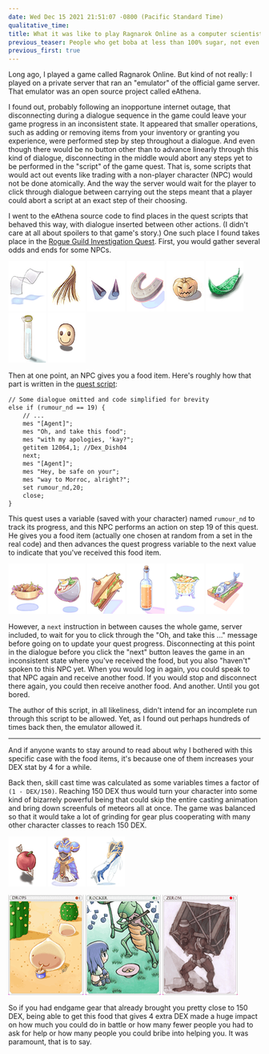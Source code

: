 ```yaml
---
date: Wed Dec 15 2021 21:51:07 -0800 (Pacific Standard Time)
qualitative_time: 
title: What it was like to play Ragnarok Online as a computer scientist
previous_teaser: People who get boba at less than 100% sugar, not even to save the calories or to protest how much sugar the country consumes, the people who genuinely find it to taste the best that way, the very existence of people like that, that they experience the world so, that they may have been among us this whole time, people we could have spoken to just the other day, or shared a meal with, or whom we rely on for our livelihood or who rely on us, that they would order their boba this way and be as happy with it as we are with ours
previous_first: true
---
```

Long ago, I played a game called Ragnarok Online.
But kind of not really: I played on a private server that ran an "emulator" of the official game server.
That emulator was an open source project called eAthena.

I found out, probably following an inopportune internet outage, that disconnecting during a dialogue sequence in the game could leave your game progress in an inconsistent state.
It appeared that smaller operations, such as adding or removing items from your inventory or granting you experience, were performed step by step throughout a dialogue.
And even though there would be no button other than to advance linearly through this kind of dialogue, disconnecting in the middle would abort any steps yet to be performed in the "script" of the game quest.
That is, some scripts that would act out events like trading with a non-player character (NPC) would not be done atomically.
And the way the server would wait for the player to click through dialogue between carrying out the steps meant that a player could abort a script at an exact step of their choosing.

I went to the eAthena source code to find places in the quest scripts that behaved this way, with dialogue inserted between other actions.
(I didn't care at all about spoilers to that game's story.)
One such place I found takes place in the [Rogue Guild Investigation Quest](https://irowiki.org/classic/Rogue_Guild_Investigation_Quest).
First, you would gather several odds and ends for some NPCs.

![Fabric](/assets/2021/eathena-rumour-1059.gif)
![Golden Hair](/assets/2021/eathena-rumour-1060.gif)
![Little Evil Horn](/assets/2021/eathena-rumour-1038.gif)
![Horseshoe](/assets/2021/eathena-rumour-944.gif)
![Jack o' Pumpkin](/assets/2021/eathena-rumour-1062.gif)
![Green Herb](/assets/2021/eathena-rumour-511.gif)
![Alcohol](/assets/2021/eathena-rumour-970.gif)
![Mr. Smile](/assets/2021/eathena-rumour-2278.gif)

Then at one point, an NPC gives you a food item.
Here's roughly how that part is written in the [quest script](https://github.com/eathena/eathena/blob/0cb07145ea1431528d0591b6a8706856915b3782/npc/quests/quests_nameless.txt#L13037-L13080):

```
// Some dialogue omitted and code simplified for brevity
else if (rumour_nd == 19) {
	// ...
	mes "[Agent]";
	mes "Oh, and take this food";
	mes "with my apologies, 'kay?";
	getitem 12064,1; //Dex_Dish04
	next;
	mes "[Agent]";
	mes "Hey, be safe on your";
	mes "way to Morroc, alright?";
	set rumour_nd,20;
	close;
}
```

This quest uses a variable (saved with your character) named `rumour_nd` to track its progress, and this NPC performs an action on step 19 of this quest.
He gives you a food item (actually one chosen at random from a set in the real code) and then advances the quest progress variable to the next value to indicate that you've received this food item.

![Herb Marinade Beef](/assets/2021/eathena-rumour-12044.gif)
![Lutie Cold Noodle](/assets/2021/eathena-rumour-12059.gif)
![Cream Sandwich](/assets/2021/eathena-rumour-12064.gif)
![Morocc Fruit Wine](/assets/2021/eathena-rumour-12049.gif)
![Seasoned Jellyfish](/assets/2021/eathena-rumour-12054.gif)
![Steamed Ancient Lips](/assets/2021/eathena-rumour-12069.gif)

However, a `next` instruction in between causes the whole game, server included, to wait for you to click through the "Oh, and take this ..." message before going on to update your quest progress.
Disconnecting at this point in the dialogue before you click the "next" button leaves the game in an inconsistent state where you've received the food, but you also "haven't" spoken to this NPC yet.
When you would log in again, you could speak to that NPC again and receive another food.
If you would stop and disconnect there again, you could then receive another food.
And another.
Until you got bored.

The author of this script, in all likeliness, didn't intend for an incomplete run through this script to be allowed.
Yet, as I found out perhaps hundreds of times back then, the emulator allowed it.

---

And if anyone wants to stay around to read about why I bothered with this specific case with the food items, it's because one of them increases your DEX stat by 4 for a while.

Back then, skill cast time was calculated as some variables times a factor of `(1 - DEX/150)`.
Reaching 150 DEX thus would turn your character into some kind of bizarrely powerful being that could skip the entire casting animation and bring down screenfuls of meteors all at once.
The game was balanced so that it would take a lot of grinding for gear plus cooperating with many other character classes to reach 150 DEX.

![Apple of Archer](/assets/2021/eathena-rumour-2285.gif)
![Valkyrian Armor](/assets/2021/eathena-rumour-2357.gif)
![Orleans's Glove](/assets/2021/eathena-rumour-2701.gif)

![Drops Card](/assets/2021/eathena-rumour-4004.gif)
![Rocker Card](/assets/2021/eathena-rumour-4021.gif)
![Zerom Card](/assets/2021/eathena-rumour-4064.gif)

So if you had endgame gear that already brought you pretty close to 150 DEX, being able to get this food that gives 4 extra DEX made a huge impact on how much you could do in battle or how many fewer people you had to ask for help or how many people you could bribe into helping you.
It was paramount, that is to say.
